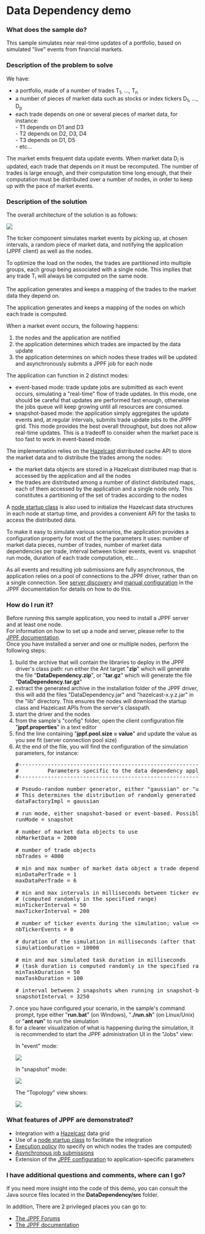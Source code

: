 # Data Dependency demo

<h3>What does the sample do?</h3>
<p>This sample simulates near real-time updates of a portfolio, based on simulated "live" events from financial markets.

<h3>Description of the problem to solve</h3>
We have:
<ul class="samplesList">
  <li>a portfolio, made of a number of trades T<sub>1</sub>, ..., T<sub>n</sub></li>
  <li>a number of pieces of market data such as stocks or index tickers D<sub>1</sub>, ..., D<sub>p</sub></li>
  <li>each trade depends on one or several pieces of market data, for instance:<br>
    - T1 depends on D1 and D3<br>
    - T2 depends on D2, D3, D4<br>
    - T3 depends on D1, D5<br>
    - etc...
  </li>
</ul>
The market emits frequent data update events. When market data D<sub>i</sub> is updated, each trade that depends on it must be recomputed.
The number of trades is large enough, and their computation time long enough, that their computation must be distributed over a number of nodes, in order to keep up with the pace of market events.

<h3>Description of the solution</h3>
The overall architecture of the solution is as follows:
<p><img src="../shared/images/DataDependencyArchitecture.gif" border="0"/>
<p>The ticker component simulates market events by picking up, at chosen intervals, a random piece of market data, and notifying the application (JPPF client) as well as the nodes.
<p>To optimize the load on the nodes, the trades are partitioned into multiple groups, each group being associated with a single node. This implies that any trade T<sub>i</sub> will always be computed on the same node.
<p>The application generates and keeps a mapping of the trades to the market data they depend on.
<p>The application generates and keeps a mapping of the nodes on which each trade is computed.
<p>When a market event occurs, the following happens:
<ol class="samplesList">
  <li>the nodes and the application are notified</li>
  <li>the application determines which trades are impacted by the data update</li>
  <li>the application determines on which nodes these trades will be updated and asynchronously submits a JPPF job for each node</li>
</ol>
The application can function in 2 distinct modes:
<ul  class="samplesList">
  <li>event-based mode: trade update jobs are submitted as each event occurs, simulating a "real-time" flow of trade updates.
      In this mode, one should be careful that updates are performed fast enough, otherwise the jobs queue will keep growing until all resources are consumed.</li>
  <li>snapshot-based mode: the application simply aggregates the update events and, at regular intervals, submits trade update jobs to the JPPF grid.
      This mode provides the best overall throughput, but does not allow real-time updates. This is a tradeoff to consider when the market pace is too fast to work in event-based mode.</li>
</ul>
<p>The implementation relies on the <a href="http://www.hazelcast.com">Hazelcast</a> distributed cache API to store the market data and to distribute the trades among the nodes:
<ul class="samplesList">
  <li>the market data objects are stored in a Hazelcast distributed map that is accessed by the application and all the nodes</li>
  <li>the trades are distributed among a number of distinct distributed maps, each of them accessed by the application and a single node only. This constitutes a partitioning of the set of trades according to the nodes</li>
</ul>
<p>A <a href="https://www.jppf.org/doc/6.0/index.php?title=JPPF_startup_classes#Node_startup_classes">node startup class</a> is also used to initialize the Hazelcast data structures in each node at startup time, and provides a convenient API for the tasks to access the distributed data.
<p>To make it easy to simulate various scenarios, the application provides a configuration property for most of the the parameters it uses:
number of market data pieces, number of trades, number of market data dependencies per trade, interval between ticker events, event vs. snapshot run mode, duration of each trade computation, etc...
<p>As all events and resulting job submissions are fully asynchronous, the application relies on a pool of connections to the JPPF driver, rather than on a single connection.
See <a href="https://www.jppf.org/doc/6.0/index.php?title=Client_and_administration_console_configuration#Server_discovery">server discovery</a> and
<a href="https://www.jppf.org/doc/6.0/index.php?title=Client_and_administration_console_configuration#Manual_network_configuration">manual configuration</a> in the JPPF documentation for details on how to do this.

<h3>How do I run it?</h3>
Before running this sample application, you need to install a JPPF server and at least one node.<br>
For information on how to set up a node and server, please refer to the <a href="https://www.jppf.org/doc/6.0/index.php?title=Introduction">JPPF documentation</a>.<br>
Once you have installed a server and one or multiple nodes, perform the following steps:
<ol class="samplesList">
  <li>build the archive that will contain the libraries to deploy in the JPPF driver's class path: run either the Ant target "<b>zip</b>" which will generate the file "<b>DataDependency.zip</b>",
  or "<b>tar.gz</b>" which will generate the file "<b>DataDependency.tar.gz</b>"</li>
  <li>extract the generated archive in the installation folder of the JPPF driver, this will add the files "DataDependency.jar" and "hazelcast-x.y.z.jar" in the "lib" directory. This ensures the nodes will download the startup class and Hazelcast APIs from the server's classpath.</li>
  <li>start the driver and the nodes</li>
  <li>from the sample's "config" folder, open the client configuration file "<b>jppf.properties</b>" in a text editor</li>
  <li>find the line containing "<b>jppf.pool.size = value</b>" and update the value as you see fit (server connection pool size)</li>
  <li>At the end of the file, you will find the configuration of the simulation parameters, for instance:

<pre class="prettyprint lang-conf">
#------------------------------------------------------------------------------#
#         Parameters specific to the data dependency application               #
#------------------------------------------------------------------------------#

# Pseudo-random number generator, either "gaussian" or "uniform" (the default).
# This determines the distribution of randomly generated data
dataFactoryImpl = gaussian

# run mode, either snapshot-based or event-based. Possible values: event | snapshot
runMode = snapshot

# number of market data objects to use
nbMarketData = 2000

# number of trade objects
nbTrades = 4000

# min and max number of market data object a trade depends on (randomly chosen)
minDataPerTrade = 1
maxDataPerTrade = 6

# min and max intervals in milliseconds between ticker events
# (computed randomly in the specified range)
minTickerInterval = 50
maxTickerInterval = 200

# number of ticker events during the simulation; value <= 0 means no limit
nbTickerEvents = 0

# duration of the simulation in milliseconds (after that the ticker stops emitting events)
simulationDuration = 10000

# min and max simulated task duration in milliseconds
# (task duration is computed randomly in the specified range)
minTaskDuration = 50
maxTaskDuration = 100

# interval between 2 snapshots when running in snapshot-based mode
snapshotInterval = 3250
</pre>

  </li>
  <li>once you have configured your scenario, in the sample's command prompt, type either "<b>run.bat</b>" (on Windows), "<b>./run.sh</b>" (on Linux/Unix) or "<b>ant run</b>" to run the simulation</li>
  <li>for a clearer visualization of what is happening during the simulation, it is recommended to start the JPPF administration UI in  the "Jobs" view:<br/>
    <p>In "event" mode:
    <p><img src="images/Jobs-Event.gif"/>
    <p>In "snapshot" mode: <br/>
    <p><img src="images/Jobs-Snapshot.gif"/>
    <p>The "Topology" view shows:
    <p><img src="images/Topology.gif"/>
  </li>
</ol>

<h3>What features of JPPF are demonstrated?</h3>
<ul>
  <li>Integration with a <a href="http://www.hazelcast.com">Hazelcast</a> data grid</li>
  <li>Use of a <a href="https://www.jppf.org/doc/6.0/index.php?title=JPPF_startup_classes#Node_startup_classes">node startup class</a> to facilitate the integration</li>
  <li><a href="https://www.jppf.org/doc/6.0/index.php?title=Job_Service_Level_Agreement#Execution_policy">Execution policy</a> (to specify on which nodes the trades are computed)</li>
  <li><a href="https://www.jppf.org/doc/6.0/index.php?title=Dealing_with_jobs#Non-blocking_jobs">Asynchronous job submissions</a></li>
  <li>Extension of the <a href="https://www.jppf.org/doc/6.0/index.php?title=The_JPPF_configuration_API">JPPF configuration</a> to application-specific parameters</li>
</ul>

<h3>I have additional questions and comments, where can I go?</h3>
<p>If you need more insight into the code of this demo, you can consult the Java source files located in the <b>DataDependency/src</b> folder.
<p>In addition, There are 2 privileged places you can go to:
<ul>
  <li><a href="https://www.jppf.org/forums">The JPPF Forums</a></li>
  <li><a href="https://www.jppf.org/doc/6.0">The JPPF documentation</a></li>
</ul>

